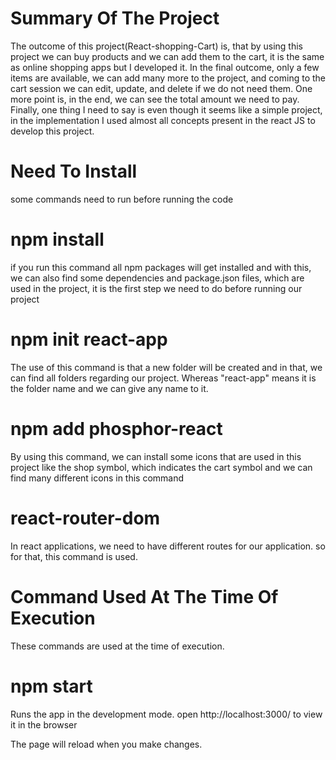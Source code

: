 # Summary Of The Project
The outcome of this project(React-shopping-Cart) is, that by using this project we can buy products and we can add them to the cart, it is the same as online shopping apps but I developed it. In the final outcome, only a few items are available, we can add many more to the project, and coming to the cart session we can edit, update, and delete if we do not need them. One more point  is, in the end, we can see the total amount we need to pay. Finally, one thing I need to say is even though it seems like a simple project, in the implementation I used almost all concepts present in the react JS to develop this project.


# Need To Install
some commands need to run before running the code

# npm install
if you run this command all npm packages will get installed and with this, we can also find some dependencies and package.json files, which are used in the project, it is the first step we need to do before running our project

# npm init react-app
The use of this command is that a new folder will be created and in that, we can find all folders regarding our project. Whereas "react-app" means it is the folder name and we can give any name to it.

# npm add phosphor-react
By using this command, we can install some icons that are used in this project like the shop symbol, which indicates the cart symbol and we can find many different icons in this command

# react-router-dom
In react applications, we need to have different routes for our application. so for that, this command is used.

# Command Used At The Time Of Execution
These commands are used at the time of execution.

# npm start
Runs the app in the development mode.
open http://localhost:3000/ to view it in the browser

The page will reload when you make changes.
























